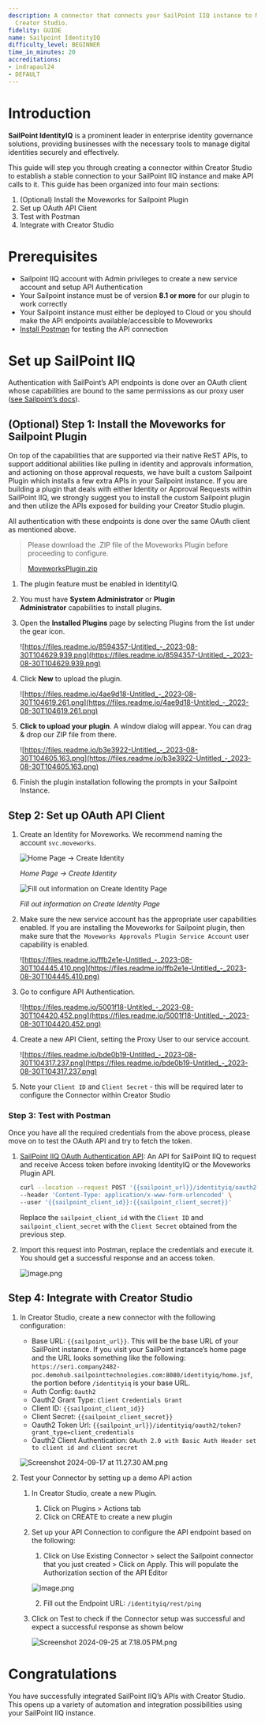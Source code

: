 ```yaml
---
description: A connector that connects your SailPoint IIQ instance to Moveworks via
  Creator Studio.
fidelity: GUIDE
name: Sailpoint IdentityIQ
difficulty_level: BEGINNER
time_in_minutes: 20
accreditations:
- indrapaul24
- DEFAULT
---
```


# Introduction

**SailPoint IdentityIQ** is a prominent leader in enterprise identity governance solutions, providing businesses with the necessary tools to manage digital identities securely and effectively.

This guide will step you through creating a connector within Creator Studio to establish a stable connection to your SailPoint IIQ instance and make API calls to it. This guide has been organized into four main sections:

1. (Optional) Install the Moveworks for Sailpoint Plugin
2. Set up OAuth API Client
3. Test with Postman
4. Integrate with Creator Studio

# Prerequisites

- Sailpoint IIQ account with Admin privileges to create a new service account and setup API Authentication
- Your Sailpoint instance must be of version **8.1 or more** for our plugin to work correctly
- Your Sailpoint instance must either be deployed to Cloud or you should make the API endpoints available/accessible to Moveworks
- [Install Postman](https://www.postman.com/downloads/) for testing the API connection

# Set up SailPoint IIQ

Authentication with SailPoint’s API endpoints is done over an OAuth client whose capabilities are bound to the same permissions as our proxy user ([see Sailpoint’s docs](https://community.sailpoint.com/t5/IdentityIQ-Wiki/OAuth-2-0-client-credentials-as-a-token-based-protocol-for-API/ta-p/77630#toc-hId--1185039208)).

## (Optional) Step 1: Install the Moveworks for Sailpoint Plugin

On top of the capabilities that are supported via their native ReST APIs, to support additional abilities like pulling in identity and approvals information, and actioning on those approval requests, we have built a custom Sailpoint Plugin which installs a few extra APIs in your Sailpoint instance. If you are building a plugin that deals with either Identity or Approval Requests within SailPoint IIQ, we strongly suggest you to install the custom Sailpoint plugin and then utilize the APIs exposed for building your Creator Studio plugin.

All authentication with these endpoints is done over the same OAuth client as mentioned above.

> Please download the .ZIP file of the Moveworks Plugin before proceeding to configure.
> 
> [MoveworksPlugin.zip](Sailpoint%20IdentityIQ%20c7d45655365d4d25b30bd22674c5b910/MoveworksPlugin.zip)

1. The plugin feature must be enabled in IdentityIQ.
2. You must have **System Administrator** or **Plugin Administrator** capabilities to install plugins.
3. Open the **Installed Plugins** page by selecting Plugins from the list under the gear icon.
    
    ![https://files.readme.io/8594357-Untitled_-_2023-08-30T104629.939.png](https://files.readme.io/8594357-Untitled_-_2023-08-30T104629.939.png)
    

4. Click **New** to upload the plugin.
    
    ![https://files.readme.io/4ae9d18-Untitled_-_2023-08-30T104619.261.png](https://files.readme.io/4ae9d18-Untitled_-_2023-08-30T104619.261.png)
    

5. **Click to upload your plugin**. A window dialog will appear. You can drag & drop our ZIP file from there.
    
    ![https://files.readme.io/b3e3922-Untitled_-_2023-08-30T104605.163.png](https://files.readme.io/b3e3922-Untitled_-_2023-08-30T104605.163.png)
    

6. Finish the plugin installation following the prompts in your Sailpoint Instance.

## Step 2: Set up OAuth API Client

1. Create an Identity for Moveworks. We recommend naming the account `svc.moveworks`.
    
    ![*Home Page → Create Identity*](https://files.readme.io/92d1d5f-Untitled_-_2023-08-30T104504.270.png)

    *Home Page → Create Identity*

    
    ![*Fill out information on Create Identity Page*](https://files.readme.io/53141de-Untitled_-_2023-08-30T104507.334.png)
    
    *Fill out information on Create Identity Page*

2. Make sure the new service account has the appropriate user capabilities enabled. If you are installing the Moveworks for Sailpoint plugin, then make sure that the  `Moveworks Approvals Plugin Service Account` user capability is enabled.
    
    ![https://files.readme.io/ffb2e1e-Untitled_-_2023-08-30T104445.410.png](https://files.readme.io/ffb2e1e-Untitled_-_2023-08-30T104445.410.png)
    

3. Go to configure API Authentication.
    
    ![https://files.readme.io/5001f18-Untitled_-_2023-08-30T104420.452.png](https://files.readme.io/5001f18-Untitled_-_2023-08-30T104420.452.png)


4. Create a new API Client, setting the Proxy User to our service account.
    
    ![https://files.readme.io/bde0b19-Untitled_-_2023-08-30T104317.237.png](https://files.readme.io/bde0b19-Untitled_-_2023-08-30T104317.237.png)


5. Note your `Client ID` and `Client Secret` - this will be required later to configure the Connector within Creator Studio

### Step 3: Test with Postman

Once you have all the required credentials from the above process, please move on to test the OAuth API and try to fetch the token.

1. [SailPoint IIQ OAuth Authentication API](https://community.sailpoint.com/t5/IdentityIQ-Wiki/OAuth-2-0-client-credentials-as-a-token-based-protocol-for-API/ta-p/77630#toc-hId--122537317): An API for SailPoint IIQ to request and receive Access token before invoking IdentityIQ or the Moveworks Plugin API.
    
    ```bash
    curl --location --request POST '{{sailpoint_url}}/identityiq/oauth2/token?grant_type=client_credentials' \
    --header 'Content-Type: application/x-www-form-urlencoded' \
    --user '{{sailpoint_client_id}}:{{sailpoint_client_secret}}'
    ```
    
    Replace the `sailpoint_client_id` with the `Client ID` and `sailpoint_client_secret` with the `Client Secret` obtained from the previous step.
    
2. Import this request into Postman, replace the credentials and execute it. You should get a successful response and an access token.
    
    ![image.png](Sailpoint%20IdentityIQ%20c7d45655365d4d25b30bd22674c5b910/image.png)
    

## Step 4: Integrate with Creator Studio

1. In Creator Studio, create a new connector with the following configuration:
    - Base URL: `{{sailpoint_url}}`. This will be the base URL of your SailPoint instance. If you visit your SailPoint instance’s home page and the URL looks something like the following: `https://seri.company2482-poc.demohub.sailpointtechnologies.com:8080/identityiq/home.jsf`, the portion before `/identityiq` is your base URL.
    - Auth Config: `Oauth2`
    - Oauth2 Grant Type: `Client Credentials Grant`
    - Client ID: `{{sailpoint_client_id}}`
    - Client Secret: `{{sailpoint_client_secret}}`
    - Oauth2 Token Url: `{{sailpoint_url}}/identityiq/oauth2/token?grant_type=client_credentials`
    - Oauth2 Client Authentication: `OAuth 2.0 with Basic Auth Header set to client id and client secret`
    
    ![Screenshot 2024-09-17 at 11.27.30 AM.png](Sailpoint%20IdentityIQ%20c7d45655365d4d25b30bd22674c5b910/Screenshot_2024-09-17_at_11.27.30_AM.png)
    

2. Test your Connector by setting up a demo API action
    1. In Creator Studio, create a new Plugin.
        1. Click on Plugins > Actions tab
        2. Click on CREATE to create a new plugin
    2. Set up your API Connection to configure the API endpoint based on the following:
        1. Click on Use Existing Connector > select the Sailpoint connector that you just created > Click on Apply. This will populate the Authorization section of the API Editor
            
          ![image.png](Sailpoint%20IdentityIQ%20c7d45655365d4d25b30bd22674c5b910/image%201.png)
            
        2. Fill out the Endpoint URL: `/identityiq/rest/ping`
        
    3. Click on Test to check if the Connector setup was successful and expect a successful response as shown below
        
        ![Screenshot 2024-09-25 at 7.18.05 PM.png](Sailpoint%20IdentityIQ%20c7d45655365d4d25b30bd22674c5b910/Screenshot_2024-09-25_at_7.18.05_PM.png)
        

# Congratulations

You have successfully integrated SailPoint IIQ’s APIs with Creator Studio. This opens up a variety of automation and integration possibilities using your SailPoint IIQ instance.